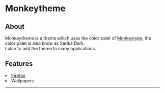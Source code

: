 <h1>Monkeytheme</h2>
<h2>About</h2>
<p>Monkeytheme is a theme which uses the color palet of <a href="https://monkeytype.com">Monkeytype</a>, the color palet is also know as Serika Dark. <br>I plan to add the theme to many applications.</p>
<h2>Features</h2>
  <li><a href="https://addons.mozilla.org/en-US/firefox/addon/monkeytheme/">Firefox</a></li>
  <li>Wallpapers</li>
<hr>
